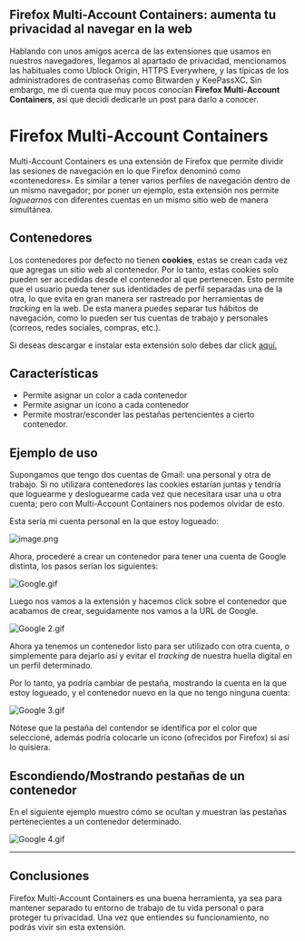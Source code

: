 ## Firefox Multi-Account Containers: aumenta tu privacidad al navegar en la web

Hablando con unos amigos acerca de las extensiones que usamos en nuestros navegadores, llegamos al apartado de privacidad, mencionamos las habituales como Ublock Origin, HTTPS Everywhere, y las típicas de los administradores de contraseñas como Bitwarden y KeePassXC. Sin embargo, me di cuenta que muy pocos conocían **Firefox Multi-Account Containers**, así que decidí dedicarle un post para darlo a conocer.


# Firefox Multi-Account Containers


Multi-Account Containers es una extensión de Firefox que permite dividir las sesiones de navegación en lo que Firefox denominó como «contenedores». Es similar a tener varios perfiles de navegación dentro de un mismo navegador; por poner un ejemplo, esta extensión nos permite *loguearnos* con diferentes cuentas en un mismo sitio web de manera simultánea.

## Contenedores

Los contenedores por defecto no tienen **cookies**, estas se crean cada vez que agregas un sitio web al contenedor. Por lo tanto, estas cookies solo pueden ser accedidas desde el contenedor al que pertenecen. Esto permite que el usuario pueda tener sus identidades de perfil separadas una de la otra, lo que evita en gran manera ser rastreado por herramientas de *tracking* en la web. De esta manera puedes separar tus hábitos de navegación, como lo pueden ser tus cuentas de trabajo y personales (correos, redes sociales, compras, etc.).

Si deseas descargar e instalar esta extensión solo debes dar click [aquí.](https://addons.mozilla.org/en-US/firefox/addon/multi-account-containers/)

## Características

* Permite asignar un color a cada contenedor
* Permite asignar un ícono a cada contenedor
* Permite mostrar/esconder las pestañas pertencientes a cierto contenedor.


## Ejemplo de uso

Supongamos que tengo dos cuentas de Gmail: una personal y otra de trabajo. Si no utilizara contenedores las cookies estarían juntas y tendría que loguearme y desloguearme cada vez que necesitara usar una u otra cuenta; pero con Multi-Account Containers nos podemos olvidar de esto.

Esta sería mi cuenta personal en la que estoy logueado:


![image.png](https://cdn.hashnode.com/res/hashnode/image/upload/v1616550477942/v_SP4xy-8.png)

Ahora, procederé a crear un contenedor para tener una cuenta de Google distinta, los pasos serían los siguientes:


![Google.gif](https://cdn.hashnode.com/res/hashnode/image/upload/v1616550755155/XR1qowllJ.gif)

Luego nos vamos a la extensión y hacemos click sobre el contenedor que acabamos de crear, seguidamente nos vamos a la URL de Google.


![Google 2.gif](https://cdn.hashnode.com/res/hashnode/image/upload/v1616551103778/PJF3duQlT.gif)

Ahora ya tenemos un contenedor listo para ser utilizado con otra cuenta, o simplemente para dejarlo así y evitar el *tracking* de nuestra huella digital en un perfil determinado.

Por lo tanto, ya podría cambiar de pestaña, mostrando la cuenta en la que estoy logueado, y el contenedor nuevo en la que no tengo ninguna cuenta:


![Google 3.gif](https://cdn.hashnode.com/res/hashnode/image/upload/v1616551473816/Xh6idEoez.gif)

Nótese que la pestaña del contendor se identifica por el color que seleccioné, además podría colocarle un ícono (ofrecidos por Firefox) si así lo quisiera.

## Escondiendo/Mostrando pestañas de un contenedor

En el siguiente ejemplo muestro cómo se ocultan y muestran las pestañas pertenecientes a un contenedor determinado.


![Google 4.gif](https://cdn.hashnode.com/res/hashnode/image/upload/v1616551971352/3kLMdJp5X.gif)

---
## Conclusiones

Firefox Multi-Account Containers es una buena herramienta, ya sea para mantener separado tu entorno de trabajo de tu vida personal o para proteger tu privacidad. Una vez que entiendes su funcionamiento, no podrás vivir sin esta extensión.



